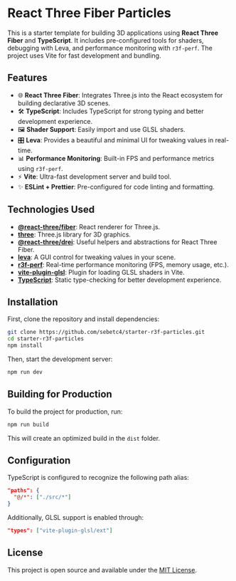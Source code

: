 # React Three Fiber Particles

This is a starter template for building 3D applications using **React Three Fiber** and **TypeScript**. It includes pre-configured tools for shaders, debugging with Leva, and performance monitoring with `r3f-perf`. The project uses Vite for fast development and bundling.

## Features

-   🌐 **React Three Fiber**: Integrates Three.js into the React ecosystem for building declarative 3D scenes.
-   🛠 **TypeScript**: Includes TypeScript for strong typing and better development experience.
-   🖼 **Shader Support**: Easily import and use GLSL shaders.
-   🎛 **Leva**: Provides a beautiful and minimal UI for tweaking values in real-time.
-   📊 **Performance Monitoring**: Built-in FPS and performance metrics using `r3f-perf`.
-   ⚡ **Vite**: Ultra-fast development server and build tool.
-   ✨ **ESLint + Prettier**: Pre-configured for code linting and formatting.

## Technologies Used

-   **[@react-three/fiber](https://github.com/pmndrs/react-three-fiber)**: React renderer for Three.js.
-   **[three](https://threejs.org/)**: Three.js library for 3D graphics.
-   **[@react-three/drei](https://github.com/pmndrs/drei)**: Useful helpers and abstractions for React Three Fiber.
-   **[leva](https://github.com/pmndrs/leva)**: A GUI control for tweaking values in your scene.
-   **[r3f-perf](https://github.com/utsuboco/r3f-perf)**: Real-time performance monitoring (FPS, memory usage, etc.).
-   **[vite-plugin-glsl](https://github.com/UstymUkhman/vite-plugin-glsl)**: Plugin for loading GLSL shaders in Vite.
-   **[TypeScript](https://www.typescriptlang.org/)**: Static type-checking for better development experience.

## Installation

First, clone the repository and install dependencies:

```bash
git clone https://github.com/sebetc4/starter-r3f-particles.git
cd starter-r3f-particles
npm install
```

Then, start the development server:

```bash
npm run dev
```

## Building for Production

To build the project for production, run:

```bash
npm run build
```

This will create an optimized build in the `dist` folder.

## Configuration

TypeScript is configured to recognize the following path alias:

```json
"paths": {
  "@/*": ["./src/*"]
}
```

Additionally, GLSL support is enabled through:

```json
"types": ["vite-plugin-glsl/ext"]
```

## License

This project is open source and available under the [MIT License](LICENSE).
